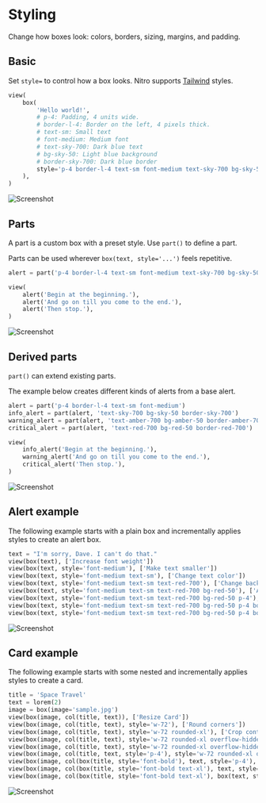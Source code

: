 # Styling

Change how boxes look: colors, borders, sizing, margins, and padding.

## Basic

Set `style=` to control how a box looks. Nitro supports [Tailwind](https://tailwindcss.com/) styles.


```py
view(
    box(
        'Hello world!',
        # p-4: Padding, 4 units wide.
        # border-l-4: Border on the left, 4 pixels thick.
        # text-sm: Small text
        # font-medium: Medium font
        # text-sky-700: Dark blue text
        # bg-sky-50: Light blue background
        # border-sky-700: Dark blue border
        style='p-4 border-l-4 text-sm font-medium text-sky-700 bg-sky-50 border-sky-700',
    ),
)
```


![Screenshot](assets/screenshots/styling_basic.png)


## Parts

A part is a custom box with a preset style. Use `part()` to define a part.

Parts can be used wherever `box(text, style='...')` feels repetitive.


```py
alert = part('p-4 border-l-4 text-sm font-medium text-sky-700 bg-sky-50 border-sky-700')

view(
    alert('Begin at the beginning.'),
    alert('And go on till you come to the end.'),
    alert('Then stop.'),
)
```


![Screenshot](assets/screenshots/styling_part.png)


## Derived parts

`part()` can extend existing parts.

The example below creates different kinds of alerts from a base alert.


```py
alert = part('p-4 border-l-4 text-sm font-medium')
info_alert = part(alert, 'text-sky-700 bg-sky-50 border-sky-700')
warning_alert = part(alert, 'text-amber-700 bg-amber-50 border-amber-700')
critical_alert = part(alert, 'text-red-700 bg-red-50 border-red-700')

view(
    info_alert('Begin at the beginning.'),
    warning_alert('And go on till you come to the end.'),
    critical_alert('Then stop.'),
)
```


![Screenshot](assets/screenshots/styling_derived.png)


## Alert example

The following example starts with a plain box and incrementally applies styles to create an alert box.


```py
text = "I'm sorry, Dave. I can't do that."
view(box(text), ['Increase font weight'])
view(box(text, style='font-medium'), ['Make text smaller'])
view(box(text, style='font-medium text-sm'), ['Change text color'])
view(box(text, style='font-medium text-sm text-red-700'), ['Change background color'])
view(box(text, style='font-medium text-sm text-red-700 bg-red-50'), ['Add padding'])
view(box(text, style='font-medium text-sm text-red-700 bg-red-50 p-4'), ['Add border'])
view(box(text, style='font-medium text-sm text-red-700 bg-red-50 p-4 border-l-4'), ['Change border color'])
view(box(text, style='font-medium text-sm text-red-700 bg-red-50 p-4 border-l-4 border-red-700'), ['Restart'])
```


![Screenshot](assets/screenshots/styling_alert.png)


## Card example

The following example starts with some nested and incrementally applies styles to create a card.


```py
title = 'Space Travel'
text = lorem(2)
image = box(image='sample.jpg')
view(box(image, col(title, text)), ['Resize Card'])
view(box(image, col(title, text), style='w-72'), ['Round corners'])
view(box(image, col(title, text), style='w-72 rounded-xl'), ['Crop contents'])
view(box(image, col(title, text), style='w-72 rounded-xl overflow-hidden'), ['Add shadow'])
view(box(image, col(title, text), style='w-72 rounded-xl overflow-hidden shadow-xl'), ['Add padding'])
view(box(image, col(title, text, style='p-4'), style='w-72 rounded-xl overflow-hidden shadow-xl'), ['Make title bold'])
view(box(image, col(box(title, style='font-bold'), text, style='p-4'), style='w-72 rounded-xl overflow-hidden shadow-xl'), ['Make title larger'])
view(box(image, col(box(title, style='font-bold text-xl'), text, style='p-4'), style='w-72 rounded-xl overflow-hidden shadow-xl'), ['Make text smaller'])
view(box(image, col(box(title, style='font-bold text-xl'), box(text, style='text-sm'), style='p-4'), style='w-72 rounded-xl overflow-hidden shadow-xl'), ['Restart'])
```


![Screenshot](assets/screenshots/styling_card.png)
